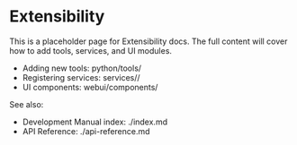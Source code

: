 # Extensibility

This is a placeholder page for Extensibility docs. The full content will cover how to add tools, services, and UI modules.

- Adding new tools: python/tools/
- Registering services: services/<name>/
- UI components: webui/components/

See also:
- Development Manual index: ./index.md
- API Reference: ./api-reference.md
